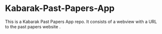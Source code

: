 # Kabarak-Past-Papers-App
This is a Kabarak Past Papers App  repo. It consists of a webview with a URL to the past papers website . 
